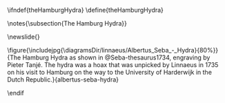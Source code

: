 \ifndef{theHamburgHydra}
\define{theHamburgHydra}

\notes{\subsection{The Hamburg Hydra}}

\newslide{}

\figure{\includejpg{\diagramsDir/linnaeus/Albertus_Seba_-_Hydra}{80%}}{The Hamburg Hydra as shown in @Seba-thesaurus1734, engraving by Pieter Tanjé. The hydra was a hoax that was unpicked by Linnaeus in 1735 on his visit to Hamburg on the way to the University of Harderwijk in the Dutch Republic.}{albertus-seba-hydra}

\endif
